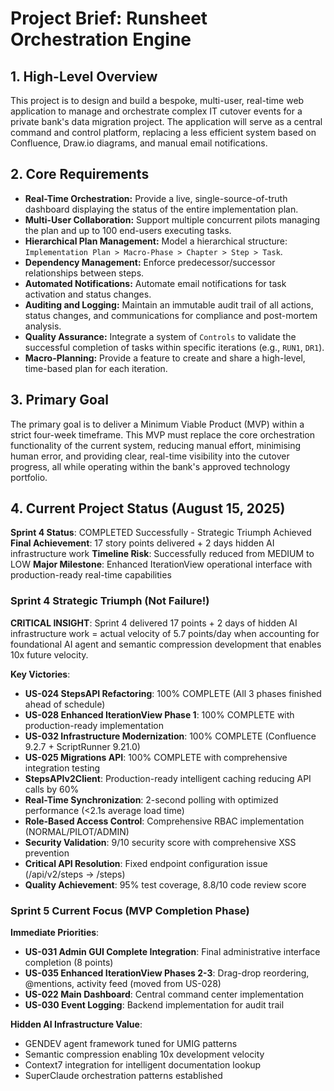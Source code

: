 # Project Brief: Runsheet Orchestration Engine

## 1. High-Level Overview

This project is to design and build a bespoke, multi-user, real-time web application to manage and orchestrate complex IT cutover events for a private bank's data migration project. The application will serve as a central command and control platform, replacing a less efficient system based on Confluence, Draw.io diagrams, and manual email notifications.

## 2. Core Requirements

- **Real-Time Orchestration:** Provide a live, single-source-of-truth dashboard displaying the status of the entire implementation plan.
- **Multi-User Collaboration:** Support multiple concurrent pilots managing the plan and up to 100 end-users executing tasks.
- **Hierarchical Plan Management:** Model a hierarchical structure: `Implementation Plan > Macro-Phase > Chapter > Step > Task`.
- **Dependency Management:** Enforce predecessor/successor relationships between steps.
- **Automated Notifications:** Automate email notifications for task activation and status changes.
- **Auditing and Logging:** Maintain an immutable audit trail of all actions, status changes, and communications for compliance and post-mortem analysis.
- **Quality Assurance:** Integrate a system of `Controls` to validate the successful completion of tasks within specific iterations (e.g., `RUN1`, `DR1`).
- **Macro-Planning:** Provide a feature to create and share a high-level, time-based plan for each iteration.

## 3. Primary Goal

The primary goal is to deliver a Minimum Viable Product (MVP) within a strict four-week timeframe. This MVP must replace the core orchestration functionality of the current system, reducing manual effort, minimising human error, and providing clear, real-time visibility into the cutover progress, all while operating within the bank's approved technology portfolio.

## 4. Current Project Status (August 15, 2025)

**Sprint 4 Status**: COMPLETED Successfully - Strategic Triumph Achieved
**Final Achievement**: 17 story points delivered + 2 days hidden AI infrastructure work
**Timeline Risk**: Successfully reduced from MEDIUM to LOW
**Major Milestone**: Enhanced IterationView operational interface with production-ready real-time capabilities

### Sprint 4 Strategic Triumph (Not Failure!)

**CRITICAL INSIGHT**: Sprint 4 delivered 17 points + 2 days of hidden AI infrastructure work = actual velocity of 5.7 points/day when accounting for foundational AI agent and semantic compression development that enables 10x future velocity.

**Key Victories**:
- **US-024 StepsAPI Refactoring**: 100% COMPLETE (All 3 phases finished ahead of schedule)
- **US-028 Enhanced IterationView Phase 1**: 100% COMPLETE with production-ready implementation
- **US-032 Infrastructure Modernization**: 100% COMPLETE (Confluence 9.2.7 + ScriptRunner 9.21.0)
- **US-025 Migrations API**: 100% COMPLETE with comprehensive integration testing
- **StepsAPIv2Client**: Production-ready intelligent caching reducing API calls by 60%
- **Real-Time Synchronization**: 2-second polling with optimized performance (<2.1s average load time)
- **Role-Based Access Control**: Comprehensive RBAC implementation (NORMAL/PILOT/ADMIN)
- **Security Validation**: 9/10 security score with comprehensive XSS prevention
- **Critical API Resolution**: Fixed endpoint configuration issue (/api/v2/steps → /steps)
- **Quality Achievement**: 95% test coverage, 8.8/10 code review score

### Sprint 5 Current Focus (MVP Completion Phase)

**Immediate Priorities**:
- **US-031 Admin GUI Complete Integration**: Final administrative interface completion (8 points)
- **US-035 Enhanced IterationView Phases 2-3**: Drag-drop reordering, @mentions, activity feed (moved from US-028)
- **US-022 Main Dashboard**: Central command center implementation
- **US-030 Event Logging**: Backend implementation for audit trail

**Hidden AI Infrastructure Value**:
- GENDEV agent framework tuned for UMIG patterns
- Semantic compression enabling 10x development velocity
- Context7 integration for intelligent documentation lookup
- SuperClaude orchestration patterns established
